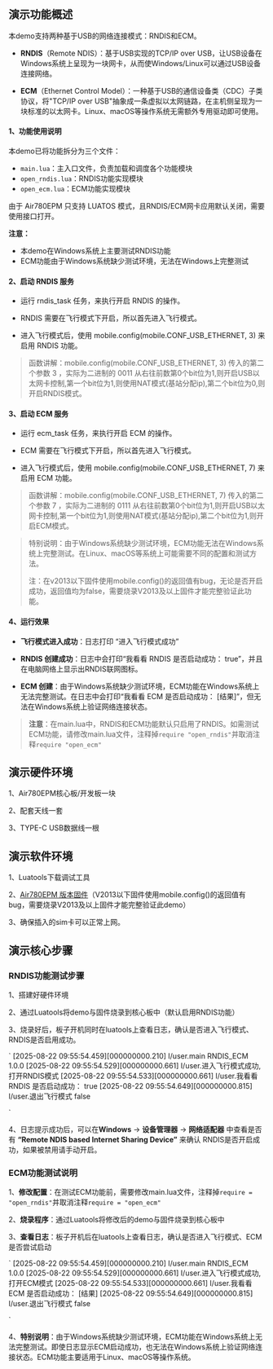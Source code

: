 ## 演示功能概述

本demo支持两种基于USB的网络连接模式：RNDIS和ECM。

- **RNDIS**（Remote NDIS）：基于USB实现的TCP/IP over USB，让USB设备在Windows系统上呈现为一块网卡，从而使Windows/Linux可以通过USB设备连接网络。

- **ECM**（Ethernet Control Model）：一种基于USB的通信设备类（CDC）子类协议，将"TCP/IP over USB"抽象成一条虚拟以太网链路，在主机侧呈现为一块标准的以太网卡。Linux、macOS等操作系统无需额外专用驱动即可使用。

#### 1、功能使用说明

本demo已将功能拆分为三个文件：
- `main.lua`：主入口文件，负责加载和调度各个功能模块
- `open_rndis.lua`：RNDIS功能实现模块
- `open_ecm.lua`：ECM功能实现模块

由于 Air780EPM 只支持 LUATOS 模式，且RNDIS/ECM网卡应用默认关闭，需要使用接口打开。

**注意：**
- 本demo在Windows系统上主要测试RNDIS功能
- ECM功能由于Windows系统缺少测试环境，无法在Windows上完整测试

#### 2、启动 RNDIS 服务

- 运行 rndis_task 任务，来执行开启 RNDIS 的操作。

- RNDIS 需要在飞行模式下开启，所以首先进入飞行模式。

- 进入飞行模式后，使用 mobile.config(mobile.CONF_USB_ETHERNET, 3) 来启用 RNDIS 功能。

> 函数讲解：mobile.config(mobile.CONF_USB_ETHERNET, 3)
传入的第二个参数 3 ，实际为二进制的 0011
从右往前数第0个bit位为1,则开启USB以太网卡控制,第一个bit位为1,则使用NAT模式(基站分配ip),第二个bit位为0,则开启RNDIS模式。

#### 3、启动 ECM 服务

- 运行 ecm_task 任务，来执行开启 ECM 的操作。

- ECM 需要在飞行模式下开启，所以首先进入飞行模式。

- 进入飞行模式后，使用 mobile.config(mobile.CONF_USB_ETHERNET, 7) 来启用 ECM 功能。

> 函数讲解：mobile.config(mobile.CONF_USB_ETHERNET, 7)
传入的第二个参数 7 ，实际为二进制的 0111
从右往前数第0个bit位为1,则开启USB以太网卡控制,第一个bit位为1,则使用NAT模式(基站分配ip),第二个bit位为1,则开启ECM模式。

> 特别说明：由于Windows系统缺少测试环境，ECM功能无法在Windows系统上完整测试。在Linux、macOS等系统上可能需要不同的配置和测试方法。
>
>注：在v2013以下固件使用mobile.config()的返回值有bug，无论是否开启成功，返回值均为false，需要烧录V2013及以上固件才能完整验证此功能。

#### 4、运行效果

- **飞行模式进入成功**：日志打印 “进入飞行模式成功”

- **RNDIS 创建成功**：日志中会打印“我看看 RNDIS 是否启动成功： true”，并且在电脑网络上显示出RNDIS联网图标。

- **ECM 创建**：由于Windows系统缺少测试环境，ECM功能在Windows系统上无法完整测试。在日志中会打印“我看看 ECM 是否启动成功： [结果]”，但无法在Windows系统上验证网络连接状态。

> **注意**：在main.lua中，RNDIS和ECM功能默认只启用了RNDIS。如需测试ECM功能，请修改main.lua文件，注释掉`require "open_rndis"`并取消注释`require "open_ecm"`

## 演示硬件环境

1、Air780EPM核心板/开发板一块

2、配套天线一套

3、TYPE-C USB数据线一根

## 演示软件环境

1、Luatools下载调试工具

2、[Air780EPM 版本固件](https://docs.openluat.com/air780EPM/luatos/firmware/)（V2013以下固件使用mobile.config()的返回值有bug，需要烧录V2013及以上固件才能完整验证此demo）

3、确保插入的sim卡可以正常上网。

## 演示核心步骤

### RNDIS功能测试步骤

1、搭建好硬件环境

2、通过Luatools将demo与固件烧录到核心板中（默认启用RNDIS功能）

3、烧录好后，板子开机同时在luatools上查看日志，确认是否进入飞行模式、RNDIS是否启用成功。

`
[2025-08-22 09:55:54.459][000000000.210] I/user.main RNDIS_ECM 1.0.0
[2025-08-22 09:55:54.529][000000000.661] I/user.进入飞行模式成功,打开RNDIS模式
[2025-08-22 09:55:54.533][000000000.661] I/user.我看看 RNDIS 是否启动成功： true
[2025-08-22 09:55:54.649][000000000.815] I/user.退出飞行模式 false

`

4、日志提示成功后，可以在**Windows** → **设备管理器** → **网络适配器** 中查看是否有 **“Remote NDIS based Internet Sharing Device”** 来确认 RNDIS是否开启成功，如果被禁用请手动开启。

### ECM功能测试说明

1、**修改配置**：在测试ECM功能前，需要修改main.lua文件，注释掉`require = "open_rndis"`并取消注释`require = "open_ecm"`

2、**烧录程序**：通过Luatools将修改后的demo与固件烧录到核心板中

3、**查看日志**：板子开机后在luatools上查看日志，确认是否进入飞行模式、ECM是否尝试启动

`
[2025-08-22 09:55:54.459][000000000.210] I/user.main RNDIS_ECM 1.0.0
[2025-08-22 09:55:54.529][000000000.661] I/user.进入飞行模式成功,打开ECM模式
[2025-08-22 09:55:54.533][000000000.661] I/user.我看看 ECM 是否启动成功： [结果]
[2025-08-22 09:55:54.649][000000000.815] I/user.退出飞行模式 false

`

4、**特别说明**：由于Windows系统缺少测试环境，ECM功能在Windows系统上无法完整测试。即使日志显示ECM启动成功，也无法在Windows系统上验证网络连接状态。ECM功能主要适用于Linux、macOS等操作系统。
